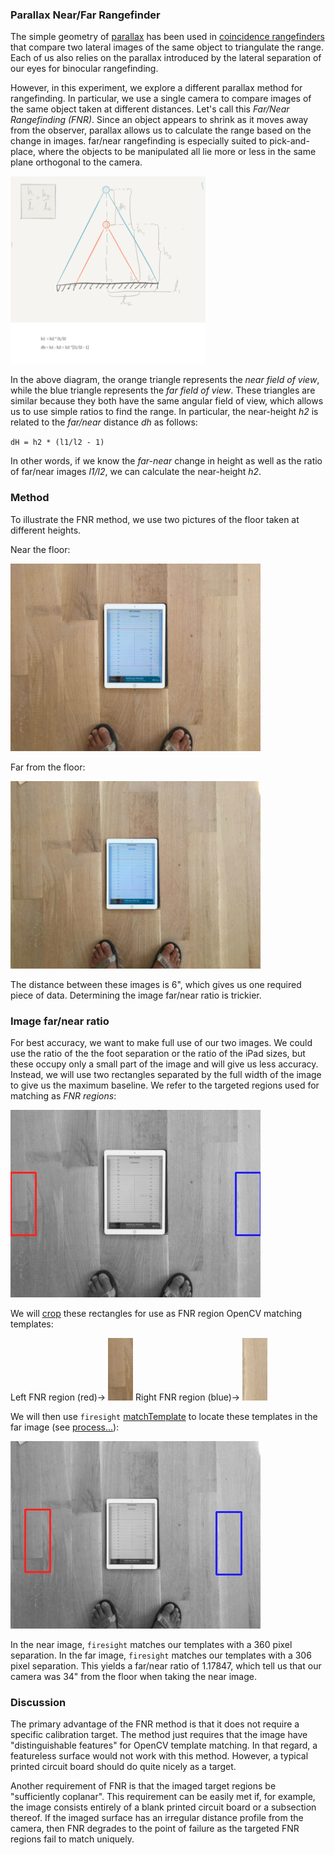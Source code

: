 ### Parallax Near/Far Rangefinder
The simple geometry of [parallax](https://en.wikipedia.org/wiki/Parallax) has been used
in [coincidence rangefinders](https://en.wikipedia.org/wiki/Coincidence_rangefinder) that
compare two lateral images of the same object to triangulate the range. 
Each of us also relies on the parallax introduced by the lateral separation of our eyes for binocular rangefinding.

However, in this experiment, we explore a different parallax method for rangefinding.
In particular, we use a single camera to compare images of the same object taken at different
distances. Let's call this _Far/Near Rangefinding (FNR)_. Since an object appears to shrink as it moves
away from the observer, parallax allows us to calculate the range based on the change in images.
far/near rangefinding is especially suited to pick-and-place, where the objects to be manipulated
all lie more or less in the same plane orthogonal to the camera.

<a href="https://github.com/firepick1/fpd-vision/blob/master/XP009-Parallax-Range/img/parallax.png">
    <img src="https://github.com/firepick1/fpd-vision/blob/master/XP009-Parallax-Range/img/parallax.png" height=300px></a>

In the above diagram, the orange triangle represents the _near field of view_, while the blue triangle represents
the _far field of view_. These triangles are similar because they both have the same angular field of view,
which allows us to use simple ratios to find the range. In particular, the near-height *h2* is related
to the _far/near_ distance *dh* as follows:

`dH = h2 * (l1/l2 - 1)`

In other words, if we know the _far-near_ change in height as well as the ratio of far/near images *l1/l2*, we
can calculate the near-height *h2*.

### Method
To illustrate the FNR method, we use two pictures of the floor taken at different
heights.

Near the floor:

![](https://github.com/firepick1/fpd-vision/blob/master/XP009-Parallax-Range/img/FloorNear.jpg)

Far from the floor:

![](https://github.com/firepick1/fpd-vision/blob/master/XP009-Parallax-Range/img/FloorFar.jpg)

The distance between these images is 6", which gives us one required piece of data.
Determining the image far/near ratio is trickier.

### Image far/near ratio
For best accuracy, we want to make full use of our two images. We could use the ratio of the 
the foot separation or the ratio of the iPad sizes, but these occupy only a small part of the
image and will give us less accuracy. Instead, we will use two rectangles separated by the
full width of the image to give us the maximum baseline. We refer to the targeted regions used for matching
as _FNR regions_:

![](https://github.com/firepick1/fpd-vision/blob/master/XP009-Parallax-Range/img/matchnear.jpg)

We will [crop](https://github.com/firepick1/FireSight/wiki/op-crop)
these rectangles for use as FNR region OpenCV matching templates:

Left FNR region (red)-> ![](https://github.com/firepick1/fpd-vision/blob/master/XP009-Parallax-Range/img/l-tmplt.jpg)
Right FNR region (blue)-> ![](https://github.com/firepick1/fpd-vision/blob/master/XP009-Parallax-Range/img/r-tmplt.jpg)

We will then use `firesight` [matchTemplate](https://github.com/firepick1/FireSight/wiki/op-matchTemplate)
to locate these templates in the far image (see [process...](https://github.com/firepick1/fpd-vision/blob/master/XP009-Parallax-Range/process)):

![](https://github.com/firepick1/fpd-vision/blob/master/XP009-Parallax-Range/img/matchfar.jpg)

In the near image, `firesight` matches our templates with a 360 pixel separation.
In the far image, `firesight` matches our templates with a 306 pixel separation.
This yields a far/near ratio of 1.17847, which tell us that our camera was 34" from the floor
when taking the near image.

### Discussion
The primary advantage of the FNR method is that it does not require
a specific calibration target. The method just requires that the image have "distinguishable
features" for OpenCV template matching. In that regard, a featureless surface would not
work with this method. However, a typical printed circuit board should do quite nicely as a target.

Another requirement of FNR is that the imaged target regions be "sufficiently coplanar".
This requirement can be easily met if, for example, the image consists entirely of a blank printed circuit board or
a subsection thereof. If the imaged surface has an irregular distance profile from the camera, then FNR
degrades to the point of failure as the targeted FNR regions fail to match uniquely.

